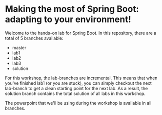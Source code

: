 # Making the most of Spring Boot: adapting to your environment!
Welcome to the hands-on lab for Spring Boot. In this repository, there are a total of 5 branches available:
* master
* lab1
* lab2
* lab3
* solution

For this workshop, the lab-branches are incremental. This means that when you've finished lab1 (or you are stuck), you can simply checkout the next lab-branch to get a clean starting point for the next lab. As a result, the solution branch contains the total solution of all labs in this workshop.

The powerpoint that we'll be using during the workshop is available in all branches.
